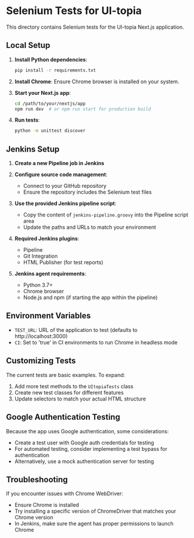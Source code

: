 # Selenium Tests for UI-topia

This directory contains Selenium tests for the UI-topia Next.js application.

## Local Setup

1. **Install Python dependencies**:

   ```bash
   pip install -r requirements.txt
   ```

2. **Install Chrome**:
   Ensure Chrome browser is installed on your system.

3. **Start your Next.js app**:

   ```bash
   cd /path/to/your/nextjs/app
   npm run dev  # or npm run start for production build
   ```

4. **Run tests**:
   ```bash
   python -m unittest discover
   ```

## Jenkins Setup

1. **Create a new Pipeline job in Jenkins**

2. **Configure source code management**:

   - Connect to your GitHub repository
   - Ensure the repository includes the Selenium test files

3. **Use the provided Jenkins pipeline script**:

   - Copy the content of `jenkins-pipeline.groovy` into the Pipeline script area
   - Update the paths and URLs to match your environment

4. **Required Jenkins plugins**:

   - Pipeline
   - Git Integration
   - HTML Publisher (for test reports)

5. **Jenkins agent requirements**:
   - Python 3.7+
   - Chrome browser
   - Node.js and npm (if starting the app within the pipeline)

## Environment Variables

- `TEST_URL`: URL of the application to test (defaults to http://localhost:3000)
- `CI`: Set to 'true' in CI environments to run Chrome in headless mode

## Customizing Tests

The current tests are basic examples. To expand:

1. Add more test methods to the `UItopiaTests` class
2. Create new test classes for different features
3. Update selectors to match your actual HTML structure

## Google Authentication Testing

Because the app uses Google authentication, some considerations:

- Create a test user with Google auth credentials for testing
- For automated testing, consider implementing a test bypass for authentication
- Alternatively, use a mock authentication server for testing

## Troubleshooting

If you encounter issues with Chrome WebDriver:

- Ensure Chrome is installed
- Try installing a specific version of ChromeDriver that matches your Chrome version
- In Jenkins, make sure the agent has proper permissions to launch Chrome
